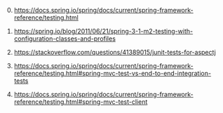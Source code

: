 0) https://docs.spring.io/spring/docs/current/spring-framework-reference/testing.html

1) https://spring.io/blog/2011/06/21/spring-3-1-m2-testing-with-configuration-classes-and-profiles

2) https://stackoverflow.com/questions/41389015/junit-tests-for-aspectj

3) https://docs.spring.io/spring/docs/current/spring-framework-reference/testing.html#spring-mvc-test-vs-end-to-end-integration-tests

4) https://docs.spring.io/spring/docs/current/spring-framework-reference/testing.html#spring-mvc-test-client

